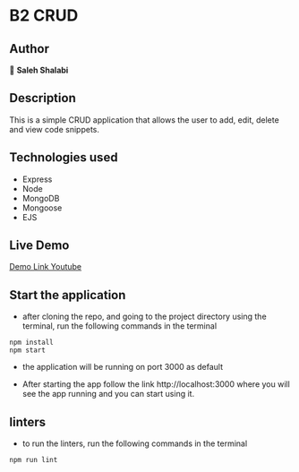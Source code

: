 # B2 CRUD


## Author

👤 **Saleh Shalabi**



## Description

This is a simple CRUD application that allows the user to add, edit, delete and view code snippets.<br>

## Technologies used
* Express
* Node
* MongoDB
* Mongoose
* EJS

## Live Demo
[Demo Link Youtube](https://youtu.be/Gnp06vtQcYY)


## Start the application
* after cloning the repo, and going to the project directory using the terminal, run the following commands in the terminal

```
npm install
npm start
```
* the application will be running on port 3000 as default

* After starting the app follow the link http://localhost:3000 where you will see the app running and you can start using it.





## linters 
* to run the linters, run the following commands in the terminal

```
npm run lint
```

